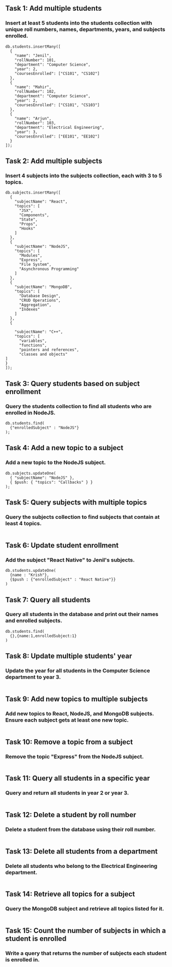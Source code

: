 ## Task 1: Add multiple students
### Insert at least 5 students into the students collection with unique roll numbers, names, departments, years, and subjects enrolled.

```
db.students.insertMany([
  { 
    "name": "Jenil",
    "rollNumber": 101,
    "department": "Computer Science",
    "year": 2,
    "coursesEnrolled": ["CS101", "CS102"]
  },
  { 
    "name": "Mahir",
    "rollNumber": 102,
    "department": "Computer Science",
    "year": 2,
    "coursesEnrolled": ["CS101", "CS103"]
  },
  { 
    "name": "Arjun",
    "rollNumber": 103,
    "department": "Electrical Engineering",
    "year": 3,
    "coursesEnrolled": ["EE101", "EE102"]
  }
]);
```

## Task 2: Add multiple subjects
### Insert 4 subjects into the subjects collection, each with 3 to 5 topics.

```
db.subjects.insertMany([
  { 
    "subjectName": "React",
    "topics": [
      "JSX", 
      "Components", 
      "State", 
      "Props", 
      "Hooks"
    ]
  },
  { 
    "subjectName": "NodeJS", 
    "topics": [
      "Modules", 
      "Express", 
      "File System", 
      "Asynchronous Programming"
    ]
  },
  { 
    "subjectName": "MongoDB", 
    "topics": [
      "Database Design", 
      "CRUD Operations", 
      "Aggregation", 
      "Indexes"
    ]
  },
  {
	
    "subjectName": "C++", 
    "topics": [
      "variables", 
      "functions", 
      "pointers and references", 
      "classes and objects"
]
}
]);
```

## Task 3: Query students based on subject enrollment
### Query the students collection to find all students who are enrolled in NodeJS.

```
db.students.find(
  {"enrolledSubject" : "NodeJS"}
);
```

## Task 4: Add a new topic to a subject
### Add a new topic to the NodeJS subject.

```
db.subjects.updateOne(
  { "subjectName": "NodeJS" },
  { $push: { "topics": "Callbacks" } }
);
```

## Task 5: Query subjects with multiple topics
### Query the subjects collection to find subjects that contain at least 4 topics.

```

```

## Task 6: Update student enrollment
### Add the subject "React Native" to Jenil's subjects.

```
db.students.updateOne(
  {name : "Krish"},
  {$push : {"enrolledSubject" : "React Native"}}
)
```

## Task 7: Query all students
### Query all students in the database and print out their names and enrolled subjects.

```
db.students.find(
  {},{name:1,enrolledSubject:1} 
)
```

## Task 8: Update multiple students' year
### Update the year for all students in the Computer Science department to year 3.

```

```

## Task 9:  Add new topics to multiple subjects
### Add new topics to React, NodeJS, and MongoDB subjects. Ensure each subject gets at least one new topic.

```

```

## Task 10: Remove a topic from a subject
### Remove the topic "Express" from the NodeJS subject.

```

```

## Task 11: Query all students in a specific year
### Query and return all students in year 2 or year 3.

```

```

## Task 12: Delete a student by roll number
### Delete a student from the database using their roll number.

```

```

## Task 13: Delete all students from a department
### Delete all students who belong to the Electrical Engineering department.

```

```

## Task 14: Retrieve all topics for a subject
### Query the MongoDB subject and retrieve all topics listed for it.

```

```

## Task 15: Count the number of subjects in which a student is enrolled
### Write a query that returns the number of subjects each student is enrolled in.

```

```
